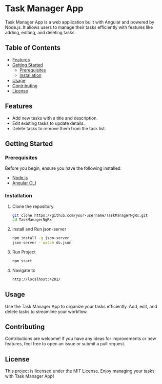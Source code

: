 # Task Manager App

Task Manager App is a web application built with Angular and powered by Node.js. It allows users to manage their tasks efficiently with features like adding, editing, and deleting tasks.

## Table of Contents
- [Features](#features)
- [Getting Started](#getting-started)
  - [Prerequisites](#prerequisites)
  - [Installation](#installation)
- [Usage](#usage)
- [Contributing](#contributing)
- [License](#license)

## Features

- Add new tasks with a title and description.
- Edit existing tasks to update details.
- Delete tasks to remove them from the task list.

## Getting Started

### Prerequisites

Before you begin, ensure you have the following installed:

- [Node.js](https://nodejs.org/)
- [Angular CLI](https://angular.io/cli)

### Installation

1. Clone the repository:

   ```bash
   git clone https://github.com/your-username/TaskManagerNgRx.git
   cd TaskManagerNgRx
   ```
   
2. Install and Run json-server

   ```bash
   npm install -g json-server
   json-server --watch db.json
   
2. Run Project

   ```bash
   npm start
   
3. Navigate to

   ```bash
   http://localhost:4201/


## Usage
Use the Task Manager App to organize your tasks efficiently. Add, edit, and delete tasks to streamline your workflow.


## Contributing
Contributions are welcome! If you have any ideas for improvements or new features, feel free to open an issue or submit a pull request.


## License
This project is licensed under the MIT License. Enjoy managing your tasks with Task Manager App!
